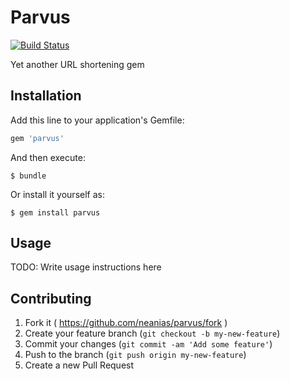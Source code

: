 # Parvus
[![Build Status](https://travis-ci.org/neanias/parvus.svg)](https://travis-ci.org/neanias/parvus)

Yet another URL shortening gem

## Installation

Add this line to your application's Gemfile:

```ruby
gem 'parvus'
```

And then execute:

    $ bundle

Or install it yourself as:

    $ gem install parvus

## Usage

TODO: Write usage instructions here

## Contributing

1. Fork it ( https://github.com/neanias/parvus/fork )
2. Create your feature branch (`git checkout -b my-new-feature`)
3. Commit your changes (`git commit -am 'Add some feature'`)
4. Push to the branch (`git push origin my-new-feature`)
5. Create a new Pull Request
